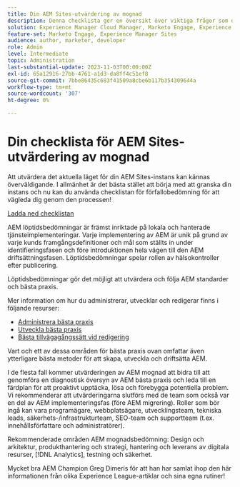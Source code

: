 ```yaml
---
title: Din AEM Sites-utvärdering av mognad
description: Denna checklista ger en översikt över viktiga frågor som du och ditt team bör besvara när de utvärderar mognaden för din AEM Sites-instans
solution: Experience Manager Cloud Manager, Marketo Engage, Experience Manager Sites
feature-set: Marketo Engage, Experience Manager Sites
audience: author, marketer, developer
role: Admin
level: Intermediate
topic: Administration
last-substantial-update: 2023-11-03T00:00:00Z
exl-id: 65a12916-27bb-4761-a1d3-da8ff4c51ef8
source-git-commit: 7bbe86435c683f41509a8cbe6b117b354309644a
workflow-type: tm+mt
source-wordcount: '307'
ht-degree: 0%

---
```


# Din checklista för AEM Sites-utvärdering av mognad

Att utvärdera det aktuella läget för din AEM Sites-instans kan kännas överväldigande. I allmänhet är det bästa stället att börja med att granska din instans och nu kan du använda checklistan för förfallobedömning för att vägleda dig genom den processen!

[Ladda ned checklistan](assets/AEM-Sites-Maturity-Assessment.xlsx)

AEM löptidsbedömningar är främst inriktade på lokala och hanterade tjänsteimplementeringar. Varje implementering av AEM är unik på grund av varje kunds framgångsdefinitioner och mål som ställts in under identifieringsfasen och före introduktionen hela vägen till den AEM driftsättningsfasen. Löptidsbedömningar spelar rollen av hälsokontroller efter publicering.

Löptidsbedömningar gör det möjligt att utvärdera och följa AEM standarder och bästa praxis.

Mer information om hur du administrerar, utvecklar och redigerar finns i följande resurser:

* [Administrera bästa praxis](https://experienceleague.adobe.com/docs/experience-manager-65/administering/bestpractices/administer-best-practices.html?lang=sv-SE)
* [Utveckla bästa praxis](https://experienceleague.adobe.com/docs/experience-manager-65/developing/bestpractices/best-practices.html?lang=sv-SE)
* [Bästa tillvägagångssätt vid redigering](https://experienceleague.adobe.com/docs/experience-manager-65/authoring/authoring/best-practices.html?lang=sv-SE)

Vart och ett av dessa områden för bästa praxis ovan omfattar även ytterligare bästa metoder för att skapa, utveckla och driftsätta AEM.

I de flesta fall kommer utvärderingen av AEM mognad att bidra till att genomföra en diagnostisk översyn av AEM bästa praxis och leda till en färdplan för att proaktivt upptäcka, lösa och förebygga potentiella problem. Vi rekommenderar att utvärderingarna slutförs med de team som också var en del av AEM implementeringsfas (före AEM migrering). Roller som bör ingå kan vara programägare, webbplatsägare, utvecklingsteam, tekniska leads, säkerhets-/infrastrukturteam, SEO-team och supportteam (t.ex. innehållsförfattare och administratörer).

Rekommenderade områden AEM mognadsbedömning: Design och arkitektur, produkthantering och strategi, hantering och leverans av digitala resurser, [!DNL Analytics], testning och säkerhet.

Mycket bra AEM Champion Greg Dimeris för att han har samlat ihop den här informationen från olika Experience League-artiklar och sina egna rutiner!
